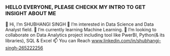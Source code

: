 ### HELLO EVERYONE, PLEASE CHECKK MY INTRO TO GET INSIGHT ABOUT ME 

👋 Hi, I’m SHUBHANGI SINGH
👀 I’m interested in Data Science and Data Analyst field.
🌱 I’m currently learning Machine Learning.
💞️ I’m looking to collaborate on Data Analytics project including tool like PwerBI, Python(& its libraries), SQL & Excel
📫 You can Reach www.linkedin.com/in/shubhangi-singh-265222256


<!--
**SHUBHANGI55/SHUBHANGI55** is a ✨ _special_ ✨ repository because its `README.md` (this file) appears on your GitHub profile.

Here are some ideas to get you started:

- 🔭 I’m currently working on ...
- 🌱 I’m currently learning ...
- 👯 I’m looking to collaborate on ...
- 🤔 I’m looking for help with ...
- 💬 Ask me about ...
- 📫 How to reach me: ...
- 😄 Pronouns: ...
- ⚡ Fun fact: ...
-->
